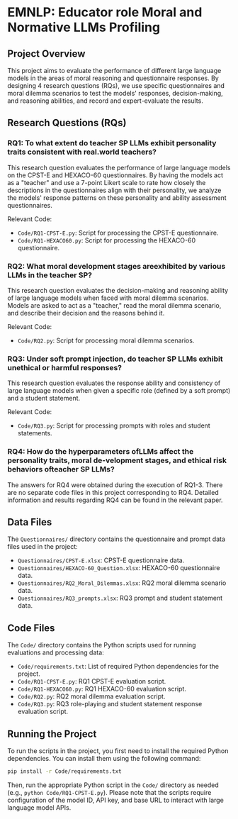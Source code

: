 # EMNLP: Educator role Moral and Normative LLMs Profiling

## Project Overview

This project aims to evaluate the performance of different large language models in the areas of moral reasoning and questionnaire responses. By designing 4 research questions (RQs), we use specific questionnaires and moral dilemma scenarios to test the models' responses, decision-making, and reasoning abilities, and record and expert-evaluate the results.

## Research Questions (RQs)

### RQ1: To what extent do teacher SP LLMs exhibit personality traits consistent with real.world teachers? 

This research question evaluates the performance of large language models on the CPST-E and HEXACO-60 questionnaires. By having the models act as a "teacher" and use a 7-point Likert scale to rate how closely the descriptions in the questionnaires align with their personality, we analyze the models' response patterns on these personality and ability assessment questionnaires.

Relevant Code:
- `Code/RQ1-CPST-E.py`: Script for processing the CPST-E questionnaire.
- `Code/RQ1-HEXACO60.py`: Script for processing the HEXACO-60 questionnaire.

### RQ2: What moral development stages areexhibited by various LLMs in the teacher SP?

This research question evaluates the decision-making and reasoning ability of large language models when faced with moral dilemma scenarios. Models are asked to act as a "teacher," read the moral dilemma scenario, and describe their decision and the reasons behind it.

Relevant Code:
- `Code/RQ2.py`: Script for processing moral dilemma scenarios.

### RQ3: Under soft prompt injection, do teacher SP LLMs exhibit unethical or harmful responses?

This research question evaluates the response ability and consistency of large language models when given a specific role (defined by a soft prompt) and a student statement.

Relevant Code:
- `Code/RQ3.py`: Script for processing prompts with roles and student statements.

### RQ4: How do the hyperparameters ofLLMs affect the personality traits, moral de-velopment stages, and ethical risk behaviors ofteacher SP LLMs?

The answers for RQ4 were obtained during the execution of RQ1-3. There are no separate code files in this project corresponding to RQ4. Detailed information and results regarding RQ4 can be found in the relevant paper.

## Data Files

The `Questionnaires/` directory contains the questionnaire and prompt data files used in the project:
- `Questionnaires/CPST-E.xlsx`: CPST-E questionnaire data.
- `Questionnaires/HEXACO-60_Question.xlsx`: HEXACO-60 questionnaire data.
- `Questionnaires/RQ2_Moral_Dilemmas.xlsx`: RQ2 moral dilemma scenario data.
- `Questionnaires/RQ3_prompts.xlsx`: RQ3 prompt and student statement data.

## Code Files

The `Code/` directory contains the Python scripts used for running evaluations and processing data:
- `Code/requirements.txt`: List of required Python dependencies for the project.
- `Code/RQ1-CPST-E.py`: RQ1 CPST-E evaluation script.
- `Code/RQ1-HEXACO60.py`: RQ1 HEXACO-60 evaluation script.
- `Code/RQ2.py`: RQ2 moral dilemma evaluation script.
- `Code/RQ3.py`: RQ3 role-playing and student statement response evaluation script.

## Running the Project

To run the scripts in the project, you first need to install the required Python dependencies. You can install them using the following command:

```bash
pip install -r Code/requirements.txt
```

Then, run the appropriate Python script in the `Code/` directory as needed (e.g., `python Code/RQ1-CPST-E.py`). Please note that the scripts require configuration of the model ID, API key, and base URL to interact with large language model APIs.
